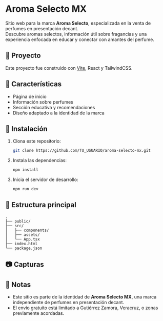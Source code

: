 # Aroma Selecto MX

Sitio web para la marca **Aroma Selecto**, especializada en la venta de perfumes en presentación decant.  
Descubre aromas selectos, información útil sobre fragancias y una experiencia enfocada en educar y conectar con amantes del perfume.

## 🚀 Proyecto

Este proyecto fue construido con [Vite](https://vitejs.dev/), React y TailwindCSS.

## 🧩 Características

- Página de inicio
- Información sobre perfumes
- Sección educativa y recomendaciones
- Diseño adaptado a la identidad de la marca

## 🔧 Instalación

1. Clona este repositorio:
   ```bash
   git clone https://github.com/TU_USUARIO/aroma-selecto-mx.git
   ```
2. Instala las dependencias:
   ```bash
   npm install
   ```
3. Inicia el servidor de desarrollo:
   ```bash
   npm run dev
   ```

## 📁 Estructura principal

```plaintext
.
├── public/
├── src/
│   ├── components/
│   ├── assets/
│   └── App.tsx
├── index.html
└── package.json
```

## 📷 Capturas

## 📌 Notas

- Este sitio es parte de la identidad de **Aroma Selecto MX**, una marca independiente de perfumes en presentación decant.
- El envío gratuito está limitado a Gutiérrez Zamora, Veracruz, o zonas previamente acordadas.
